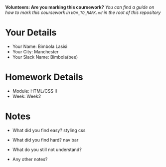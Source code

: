 <!--

The title for your pull request should be made in this format

CITY CLASS_NO - FIRST_NAME LAST_NAME - MODULE - WEEK_NO

For example,

London Class 7 - Chris Owen - HTML/CSS - Week 1

Please complete the details below this message

-->

**Volunteers: Are you marking this coursework?** _You can find a guide on how to mark this coursework in `HOW_TO_MARK.md` in the root of this repository_

# Your Details

- Your Name: Bimbola Lasisi
- Your City: Manchester
- Your Slack Name: Bimbola(bee)

# Homework Details

- Module: HTML/CSS II
- Week: Week2

# Notes

- What did you find easy? styling css

- What did you find hard? nav bar

- What do you still not understand? 

- Any other notes?
